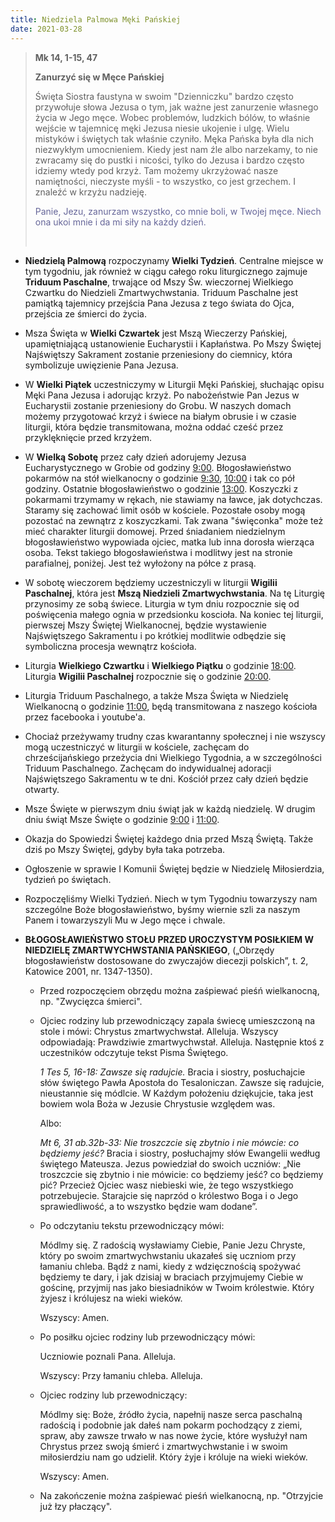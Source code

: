 ```yaml
---
title: Niedziela Palmowa Męki Pańskiej
date: 2021-03-28
---
```


> **Mk 14, 1-15, 47**
>
> **Zanurzyć się w Męce Pańskiej**
>
> Święta Siostra faustyna w swoim "Dzienniczku" bardzo często przywołuje słowa Jezusa o tym, jak ważne jest zanurzenie własnego życia w Jego męce. Wobec problemów, ludzkich bólów, to właśnie wejście w tajemnicę męki Jezusa niesie ukojenie i ulgę. Wielu mistyków i świętych tak właśnie czyniło. Męka Pańska była dla nich niezwykłym umocnieniem. Kiedy jest nam źle albo narzekamy, to nie zwracamy się do pustki i nicości, tylko do Jezusa i bardzo często idziemy wtedy pod krzyż. Tam możemy ukrzyżować nasze namiętności, nieczyste myśli - to wszystko, co jest grzechem. I znaleźć w krzyżu nadzieję.
>
> <span style="color: #666699;">Panie, Jezu, zanurzam wszystko, co mnie boli, w Twojej męce. Niech ona ukoi mnie i da mi siły na każdy dzień. </span>
>
> &nbsp;

- **Niedzielą Palmową** rozpoczynamy **Wielki Tydzień**. Centralne miejsce w tym tygodniu, jak również w ciągu całego roku liturgicznego zajmuje **Triduum Paschalne**, trwające od Mszy Św. wieczornej Wielkiego Czwartku do Niedzieli Zmartwychwstania. Triduum Paschalne jest pamiątką tajemnicy przejścia Pana Jezusa z tego świata do Ojca, przejścia ze śmierci do życia.
- Msza Święta w **Wielki Czwartek** jest Mszą Wieczerzy Pańskiej, upamiętniającą ustanowienie Eucharystii i Kapłaństwa. Po Mszy Świętej Najświętszy Sakrament zostanie przeniesiony do ciemnicy, która symbolizuje uwięzienie Pana Jezusa.
- W **Wielki Piątek** uczestniczymy w Liturgii Męki Pańskiej, słuchając opisu Męki Pana Jezusa i adorując krzyż. Po nabożeństwie Pan Jezus w Eucharystii zostanie przeniesiony do Grobu. W naszych domach możemy przygotować krzyż i świece na białym obrusie i w czasie liturgii, która będzie transmitowana, można oddać cześć przez przyklęknięcie przed krzyżem.
- W **Wielką Sobotę** przez cały dzień adorujemy Jezusa Eucharystycznego w Grobie od godziny <u>9:00</u>. Błogosławieństwo pokarmów na stół wielkanocny o godzinie <u>9:30</u>, <u>10:00</u> i tak co pół godziny. Ostatnie błogosławieństwo o godzinie <u>13:00</u>. Koszyczki z pokarmami trzymamy w rękach, nie stawiamy na ławce, jak dotychczas. Staramy się zachować limit osób w kościele. Pozostałe osoby mogą pozostać na zewnątrz z koszyczkami. Tak zwana "święconka" może też mieć charakter liturgii domowej. Przed śniadaniem niedzielnym błogosławieństwo wypowiada ojciec, matka lub inna dorosła wierząca osoba. Tekst takiego błogosławieństwa i modlitwy jest na stronie parafialnej, poniżej. Jest też wyłożony na półce z prasą.
- W sobotę wieczorem będziemy uczestniczyli w liturgii **Wigilii Paschalnej**, która jest **Mszą Niedzieli Zmartwychwstania**. Na tę Liturgię przynosimy ze sobą świece. Liturgia w tym dniu rozpocznie się od poświęcenia małego ognia w przedsionku koscioła. Na koniec tej liturgii, pierwszej Mszy Świętej Wielkanocnej, będzie wystawienie Najświętszego Sakramentu i po krótkiej modlitwie odbędzie się symboliczna procesja wewnątrz kościoła.
- Liturgia **Wielkiego Czwartku** i **Wielkiego Piątku** o godzinie <u>18:00</u>. Liturgia **Wigilii Paschalnej** rozpocznie się o godzinie <u>20:00</u>.
- Liturgia Triduum Paschalnego, a także Msza Święta w Niedzielę Wielkanocną o godzinie <u>11:00</u>, będą transmitowana z naszego kościoła przez facebooka i youtube'a.
- Chociaż przeżywamy trudny czas kwarantanny społecznej i nie wszyscy mogą uczestniczyć w liturgii w kościele, zachęcam do chrześcijańskiego przeżycia dni Wielkiego Tygodnia, a w szczególności Triduum Paschalnego. Zachęcam do indywidualnej adoracji Najświętszego Sakramentu w te dni. Kościół przez cały dzień będzie otwarty.
- Msze Święte w pierwszym dniu świąt jak w każdą niedzielę. W drugim dniu świąt Msze Święte o godzinie <u>9:00</u> i <u>11:00</u>.
- Okazja do Spowiedzi Świętej każdego dnia przed Mszą Świętą. Także dziś po Mszy Świętej, gdyby była taka potrzeba.
- Ogłoszenie w sprawie I Komunii Świętej będzie w Niedzielę Miłosierdzia, tydzień po świętach.
- Rozpoczęliśmy Wielki Tydzień. Niech w tym Tygodniu towarzyszy nam szczególne Boże błogosławieństwo, byśmy wiernie szli za naszym Panem i towarzyszyli Mu w Jego męce i chwale.

- **BŁOGOSŁAWIEŃSTWO STOŁU PRZED UROCZYSTYM POSIŁKIEM W NIEDZIELĘ ZMARTWYCHWSTANIA PAŃSKIEGO**, („Obrzędy błogosławieństw dostosowane do zwyczajów diecezji polskich”, t. 2, Katowice 2001, nr. 1347-1350).

  - Przed rozpoczęciem obrzędu można zaśpiewać pieśń wielkanocną, np. "Zwycięzca śmierci".
  - Ojciec rodziny lub przewodniczący zapala świecę umieszczoną na stole i mówi: Chrystus zmartwychwstał. Alleluja. Wszyscy odpowiadają: Prawdziwie zmartwychwstał. Alleluja. Następnie ktoś z uczestników odczytuje tekst Pisma Świętego.

    _1 Tes 5, 16-18: Zawsze się radujcie._
    Bracia i siostry, posłuchajcie słów świętego Pawła Apostoła do Tesaloniczan.
    Zawsze się radujcie, nieustannie się módlcie. W Każdym położeniu dziękujcie, taka jest bowiem wola Boża w Jezusie Chrystusie względem was.

    Albo:

    _Mt 6, 31 ab.32b-33: Nie troszczcie się zbytnio i nie mówcie: co będziemy jeść?_
    Bracia i siostry, posłuchajmy słów Ewangelii według świętego Mateusza.
    Jezus powiedział do swoich uczniów: „Nie troszczcie się zbytnio i nie mówicie: co będziemy jeść? co będziemy pić? Przecież Ojciec wasz niebieski wie, że tego wszystkiego potrzebujecie. Starajcie się naprzód o królestwo Boga i o Jego sprawiedliwość, a to wszystko będzie wam dodane”.

  - Po odczytaniu tekstu przewodniczący mówi:

    Módlmy się.
    Z radością wysławiamy Ciebie, Panie Jezu Chryste, który po swoim zmartwychwstaniu ukazałeś się uczniom przy łamaniu chleba. Bądź z nami, kiedy z wdzięcznością spożywać będziemy te dary, i jak dzisiaj w braciach przyjmujemy Ciebie w gościnę, przyjmij nas jako biesiadników w Twoim królestwie. Który żyjesz i królujesz na wieki wieków.

    Wszyscy: Amen.

  - Po posiłku ojciec rodziny lub przewodniczący mówi:

    Uczniowie poznali Pana. Alleluja.

    Wszyscy: Przy łamaniu chleba. Alleluja.

  - Ojciec rodziny lub przewodniczący:

    Módlmy się:
    Boże, źródło życia, napełnij nasze serca paschalną radością i podobnie jak dałeś nam pokarm pochodzący z ziemi, spraw, aby zawsze trwało w nas nowe życie, które wysłużył nam Chrystus przez swoją śmierć i zmartwychwstanie i w swoim miłosierdziu nam go udzielił. Który żyje i króluje na wieki wieków.

    Wszyscy: Amen.

  - Na zakończenie można zaśpiewać pieśń wielkanocną, np. "Otrzyjcie już łzy płaczący".
